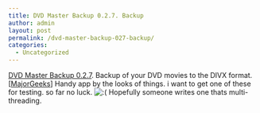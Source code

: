 ```yaml
---
title: DVD Master Backup 0.2.7. Backup
author: admin
layout: post
permalink: /dvd-master-backup-027-backup/
categories:
  - Uncategorized
---
```

[DVD Master Backup 0.2.7][1]. Backup of your DVD movies to the DIVX format. [[MajorGeeks][2]] Handy app by the looks of things. i want to get one of these for testing. so far no luck. <img src="http://blog.lotas-smartman.net/wp-includes/images/smilies/icon_sad.gif" alt=":(" class="wp-smiley" /> Hopefully someone writes one thats multi-threading.

 [1]: http://www.majorgeeks.com/download.php?det=3577
 [2]: http://www.majorgeeks.com/index.php